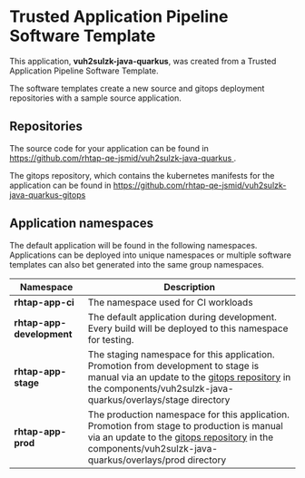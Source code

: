 # Trusted Application Pipeline Software Template

This application, **vuh2sulzk-java-quarkus**, was created from a Trusted Application Pipeline Software Template.

The software templates create a new source and gitops deployment repositories with a sample source application. 

## Repositories

The source code for your application can be found in [https://github.com/rhtap-qe-jsmid/vuh2sulzk-java-quarkus ](https://github.com/rhtap-qe-jsmid/vuh2sulzk-java-quarkus ).
 
The gitops repository, which contains the kubernetes manifests for the application can be found in 
[https://github.com/rhtap-qe-jsmid/vuh2sulzk-java-quarkus-gitops ](https://github.com/rhtap-qe-jsmid/vuh2sulzk-java-quarkus-gitops ) 

## Application namespaces 

The default application will be found in the following namespaces. Applications can be deployed into unique namespaces or multiple software templates can also bet generated into the same group namespaces.  

|  Namespace   |  Description   |  
| -------- | -------- |
| **rhtap-app-ci** | The namespace used for CI workloads |
| **rhtap-app-development** | The default application during development. Every build will be deployed to this namespace for testing. |
| **rhtap-app-stage** | The staging namespace for this application. Promotion from development to stage is manual via an update to the [gitops repository](https://github.com/rhtap-qe-jsmid/vuh2sulzk-java-quarkus-gitops ) in the components/vuh2sulzk-java-quarkus/overlays/stage directory |
| **rhtap-app-prod** | The production namespace for this application. Promotion from stage to production is manual via an update to the [gitops repository](https://github.com/rhtap-qe-jsmid/vuh2sulzk-java-quarkus-gitops ) in the components/vuh2sulzk-java-quarkus/overlays/prod directory |
